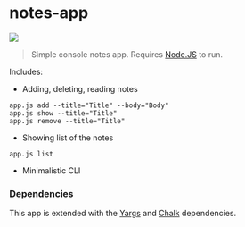 # notes-app
![](https://img.shields.io/badge/unicorn-approved-ff69b4.svg) 
> Simple console notes app. Requires [Node.JS](https://nodejs.org/) to run.

Includes:
- Adding, deleting, reading notes
```
app.js add --title="Title" --body="Body"
app.js show --title="Title"
app.js remove --title="Title"
```
- Showing list of the notes
```
app.js list
```
- Minimalistic CLI

### Dependencies

This app is extended with the [Yargs](https://www.npmjs.com/package/yargs) and [Chalk](https://www.npmjs.com/package/chalk) dependencies.
